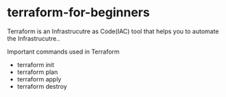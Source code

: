 # terraform-for-beginners

Terraform is an Infrastrucutre as Code(IAC) tool that helps you to automate the Infrastrucutre.. 

Important commands used in Terraform 

- terraform init
- terraform plan
- terraform apply
- terraform destroy

